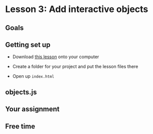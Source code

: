 # Lesson 3: Add interactive objects

## Goals

## Getting set up

- Download [this lesson]() onto your computer

- Create a folder for your project and put the lesson files there

- Open up `index.html`

## objects.js

## Your assignment


## Free time

